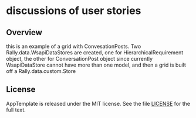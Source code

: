 discussions of user stories
=========================

## Overview
this is an example of a grid with ConvesationPosts. Two Rally.data.WsapiDataStores are created, one for HierarchicalRequirement object, the other for ConversationPost object since currently WsapiDataStore cannot have more than one model, and then a grid is built off a Rally.data.custom.Store

## License

AppTemplate is released under the MIT license.  See the file [LICENSE](https://raw.github.com/RallyApps/AppTemplate/master/LICENSE) for the full text.

